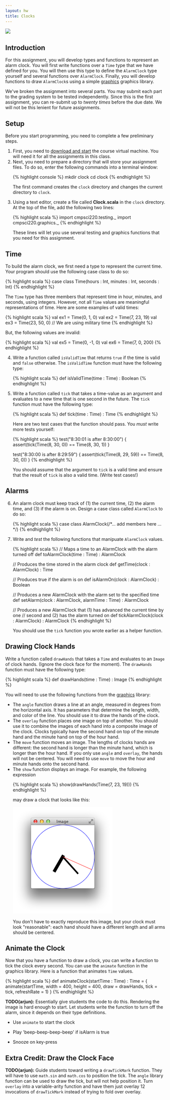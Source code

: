 ```yaml
---
layout: hw
title: Clocks
---
```


<div>
<a href="http://xkcd.com/1359/"><img src="http://imgs.xkcd.com/comics/phone_alarm.png"></a>
</div>

Introduction
------------

For this assignment, you will develop types and functions to represent an alarm
clock. You will first write functions over a `Time` type that we have defined
for you. You will then use this type to define the `AlarmClock` type yourself
and several functions over `AlarmClock`. Finally, you will develop functions to
draw `AlarmClock`s using a simple [graphics] graphics library.

We've broken the assignment into several parts. You may submit each part to the
grading system to be tested independently. Since this is the first assignment,
you can re-submit up to *twenty times* before the due date. We will not be this
lenient for future assignments.

Setup
-----

Before you start programming, you need to complete a few preliminary steps.

<ol>

<li>First, you need to <a href="software">download and start</a> the course
    virtual machine. You will need it for all the assignments in this
    class.</li>

<li>Next, you need to prepare a directory that will store your assignment
   files. To do so, enter the following commands into a terminal window:

{% highlight console %}
mkdir clock
cd clock
{% endhighlight %}

   The first command creates the <code>clock</code> directory and changes the
   current directory to <code>clock</code>.</li>

<li>Using a text editor, create a file called <b>Clock.scala</b> in the
   <code>clock</code> directory. At the top of the file, add the following two
   lines:

{% highlight scala %}
import cmpsci220.testing._
import cmpsci220.graphics._
{% endhighlight %}

   These lines will let you use several testing and graphics functions that
   you need for this assignment.</li>

</ol>

Time
----

To build the alarm clock, we first need a type to represent the current time.
Your program should use the following case class to do so:

{% highlight scala %}
case class Time(hours : Int, minutes : Int, seconds : Int)
{% endhighlight %}

The `Time` type has three members that represent time in hour, minutes, and
seconds, using integers. However, not all `Time` values are meaningful
representations of time. Here are some examples of valid times:

{% highlight scala %}
val ex1 = Time(0, 1, 0)
val ex2 = Time(7, 23, 19)
val ex3 = Time(23, 50, 0) // We are using military time
{% endhighlight %}

But, the following values are invalid:

{% highlight scala %}
val ex5 = Time(0, -1, 0)
val ex6 = Time(7, 0, 200)
{% endhighlight %}

<ol start="4">

<li>Write a function called <code>isValidTime</code> that returns
  <code>true</code> if the time is valid and <code>false</code> otherwise. The
  <code>isValidTime</code> function must have the following type:

{% highlight scala %}
def isValidTime(time : Time) : Boolean
{% endhighlight %}</li>

<li>Write a function called <code>tick</code> that takes a time-value as an
  argument and evaluates to a new time that is one second in the future. The
  <code>tick</code> function must have the following type:

{% highlight scala %}
def tick(time : Time) : Time
{% endhighlight %}

  Here are two test cases that the function should pass. You <i>must</i> write
  more tests yourself:

{% highlight scala %}
test("8:30:01 is after 8:30:00") {
  assert(tick(Time(8, 30, 0)) == Time(8, 30, 1))
}

test("8:30:00 is after 8:29:59") {
  assert(tick(Time(8, 29, 59)) == Time(8, 30, 0))
}
{% endhighlight %}

  You should assume that the argument to <code>tick</code> is a valid time and
  ensure that the result of <code>tick</code> is also a valid time. (Write test
  cases!)
  </li>

</ol>

Alarms
------

<ol start="6">

<li>An alarm clock must keep track of (1) the current time, (2) the alarm time,
  and (3) if the alarm is on. Design a case class called
  <code>AlarmClock</code> to do so:

{% highlight scala %}
case class AlarmClock(/*... add members here ... */)
{% endhighlight %}
</li>

<li>Write and <i>test</i> the following functions that manipuate <code>AlarmClock</code> values.</li>

{% highlight scala %}
// Maps a time to an AlarmClock with the alarm turned off
def toAlarmClock(time : Time) : AlarmClock

// Produces the time stored in the alarm clock
def getTime(clock : AlarmClock) : Time

// Produces true if the alarm is on
def isAlarmOn(clock : AlarmClock) : Boolean

// Produces a new AlarmClock with the alarm set to the specified time
def setAlarm(clock : AlarmClock, alarmTime : Time) : AlarmClock

// Produces a new AlarmClock that (1) has advanced the current time by one
// second and (2) has the alarm turned on
def tickAlarmClock(clock : AlarmClock) : AlarmClock
{% endhighlight %}

  You should use the <code>tick</code> function you wrote earlier as a helper
  function.</li>

</ol>

Drawing Clock Hands
-------------------

Write a function called `drawHands` that takes a `Time` and evaluates to an
`Image` of clock hands. (Ignore the clock face for the moment). The `drawHands`
function must have the following type:

{% highlight scala %}
def drawHands(time : Time) : Image
{% endhighlight %}


You will need to use the following functions from the [graphics] library:

<ul>

<li>The <code>angle</code> function draws a line at an angle, measured in
  degrees from the horizontal axis. It has parameters that determine the length,
  width, and color of the line. You should use it to draw the hands of the
  clock.</li>

<li>The <code>overlay</code> function places one image on top of another. You
  should use it to combine the images of each hand into a composite image of the
  clock. Clocks typically have the second hand on top of the minute hand and the
  minute hand on top of the hour hand.</li>

<li>The <code>move</code> function moves an image. The lengths of clocks hands
  are different: the second hand is longer than the minute hand, which is longer
  than the hour hand. If you only use <code>angle</code> and
  <code>overlay</code>, the hands will not be centered. You will need to use
  <code>move</code> to move the hour and minute hands onto the second hand.</li>

<li>The <code>show</code> function displays an image. For example, the following
expression

{% highlight scala %}
show(drawHands(Time(7, 23, 19)))
{% endhighlight %}

  may draw a clock that looks like this:<br>

  <img alt="Clock showing 7:23:19" src="clock-ex2-drawhands.png"><br>

  You don't have to exactly reproduce this image, but your clock must look
  "reasonable": each hand should have a different length and all arms should
  be centered.</li>

</ul>

Animate the Clock
-----------------

Now that you have a function to draw a clock, you can write a function to tick
the clock every second. You can use the `animate` function in the graphics
library. Here is a function that animates `Time` values.

{% highlight scala %}
def animateClock(startTime : Time) : Time = {
  animate(startTime,
          width = 400,
          height = 400,
          draw = drawHands,
          tick = tick,
          refreshRate = 1)
}
{% endhighlight %}



**TODO(arjun):** Essentially give students the code to do this. Rendering
the image is hard enough to start. Let students write the function to turn
off the alarm, since it depends on their type definitions.

- Use `animate` to start the clock

- Play 'beep-beep-beep-beep' if isAlarm is true

- Snooze on key-press

Extra Credit: Draw the Clock Face
---------------------------------

**TODO(arjun):** Guide students toward writing a `drawTickMark` function.
  They will have to use `math.sin` and `math.cos` to position the tick.
  The `angle` library function can be used to draw the tick, but will not
   help position it. Turn `overlay` into a variable-arity function and
   have them just overlay 12 invocations of `drawTickMark` instead of
   trying to fold over overlay.


[graphics]: lib/api/#cmpsci220.graphics.package

